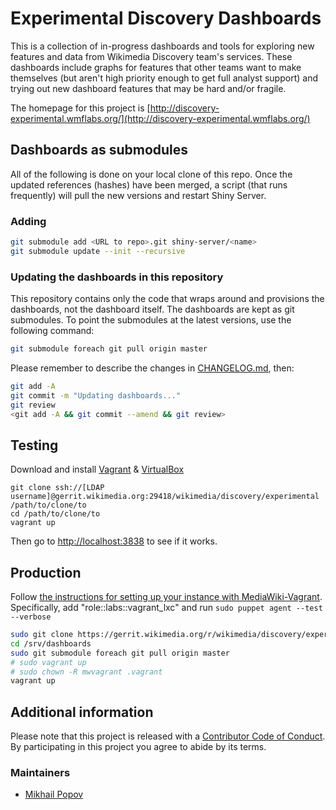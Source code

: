 # Experimental Discovery Dashboards

This is a collection of in-progress dashboards and tools for exploring new features and data from Wikimedia Discovery team's services. These dashboards include graphs for features that other teams want to make themselves (but aren't high priority enough to get full analyst support) and trying out new dashboard features that may be hard and/or fragile.

The homepage for this project is [http://discovery-experimental.wmflabs.org/](http://discovery-experimental.wmflabs.org/)

## Dashboards as submodules

All of the following is done on your local clone of this repo. Once the updated references (hashes) have been merged, a script (that runs frequently) will pull the new versions and restart Shiny Server.

### Adding

```bash
git submodule add <URL to repo>.git shiny-server/<name>
git submodule update --init --recursive
```

### Updating the dashboards in this repository

This repository contains only the code that wraps around and
provisions the dashboards, not the dashboard itself. The dashboards
are kept as git submodules. To point the submodules at the latest
versions, use the following command:

```bash
git submodule foreach git pull origin master
```

Please remember to describe the changes in [CHANGELOG.md](CHANGELOG.md), then:

```bash
git add -A
git commit -m "Updating dashboards..."
git review
<git add -A && git commit --amend && git review>
```

## Testing

Download and install [Vagrant](https://www.vagrantup.com/downloads.html) & [VirtualBox](https://www.virtualbox.org/wiki/Downloads)

```
git clone ssh://[LDAP username]@gerrit.wikimedia.org:29418/wikimedia/discovery/experimental /path/to/clone/to
cd /path/to/clone/to
vagrant up
```

Then go to [http://localhost:3838](http://localhost:3838) to see if it works.

## Production

Follow [the instructions for setting up your instance with MediaWiki-Vagrant](https://wikitech.wikimedia.org/wiki/Help:MediaWiki-Vagrant_in_Labs#Setting_up_your_instance_with_MediaWiki-Vagrant). Specifically, add "role::labs::vagrant_lxc" and run `sudo puppet agent --test --verbose`

```bash
sudo git clone https://gerrit.wikimedia.org/r/wikimedia/discovery/experimental /srv/dashboards
cd /srv/dashboards
sudo git submodule foreach git pull origin master
# sudo vagrant up
# sudo chown -R mwvagrant .vagrant
vagrant up
```

## Additional information

Please note that this project is released with a [Contributor Code of Conduct](CONDUCT.md). By participating in this project you agree to abide by its terms.

### Maintainers

- [Mikhail Popov](https://meta.wikimedia.org/wiki/User:MPopov_(WMF))

